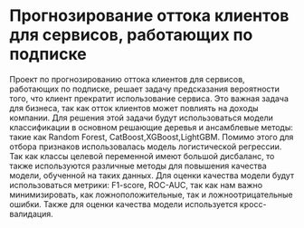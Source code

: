# Прогнозирование оттока клиентов для сервисов, работающих по подписке
Проект по прогнозированию оттока клиентов для сервисов, работающих по подписке, решает задачу предсказания вероятности того, что клиент прекратит использование сервиса. Это важная задача для бизнеса, так как отток клиентов может повлиять на доходы компании.
Для решения этой задачи будут использоваться модели классификации в основном решающие деревья и ансамблевые методы: такие как Random Forest, CatBoost,XGBoost,LightGBM. Помимо этого для отбора признаков использовалась модель логистической регрессии.
Так как классы целевой переменной имеют большой дисбаланс, то также используются различные методы для повышения качества модели, обученной на таких данных.
Для оценки качества модели будут использоваться метрики: F1-score, ROC-AUC, так как нам важно минимизировать, как ложноположительные, так и ложноотрицательные ошибки. Также для оценки качества модели используется кросс-валидация. 

